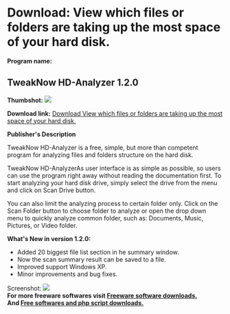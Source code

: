 # Download: View which files or folders are taking up the most space of your hard disk.

**Program name:**

## TweakNow HD-Analyzer 1.2.0

  
**Thumbshot:** ![](http://www.freewarefiles.com/screenshot/twknw_hdanlzr_md.jpg)   
  
**Download link:** [Download View which files or folders are taking up the most space of your hard disk.](http://freesoftwares.boysofts.com/TweakNow-HD-Analyzer_program_75891.html)  
  


**Publisher's Description**  
  


TweakNow HD-Analyzer is a free, simple, but more than competent program for analyzing files and folders structure on the hard disk. 

TweakNow HD-AnalyzerAs user interface is as simple as possible, so users can use the program right away without reading the documentation first. To start analyzing your hard disk drive, simply select the drive from the menu and click on Scan Drive button. 

You can also limit the analyzing process to certain folder only. Click on the Scan Folder button to choose folder to analyze or open the drop down menu to quickly analyze common folder, such as: Documents, Music, Pictures, or Video folder.

**What's New in version 1.2.0:**

  * Added 20 biggest file list section in he summary window. 
  * Now the scan summary result can be saved to a file. 
  * Improved support Windows XP. 
  * Minor improvements and bug fixes. 

  
  
Screenshot: ![](http://www.freewarefiles.com/screenshot/twknw_hdanlzr.jpg)   
**For more freeware softwares visit [Freeware software downloads.](http://freesoftwares.boysofts.com/)**   
**And [Free softwares and php script downloads.](http://www.boysofts.com/)**
